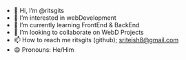 - 👋 Hi, I’m @ritsgits
- 👀 I’m interested in webDevelopment
- 🌱 I’m currently learning FrontEnd & BackEnd
- 💞️ I’m looking to collaborate on WebD Projects
- 📫 How to reach me ritsgits (github); sriteish8@gmail.com
- 😄 Pronouns: He/Him

<!---
ritsgits/ritsgits is a ✨ special ✨ repository because its `README.md` (this file) appears on your GitHub profile.
You can click the Preview link to take a look at your changes.
--->
